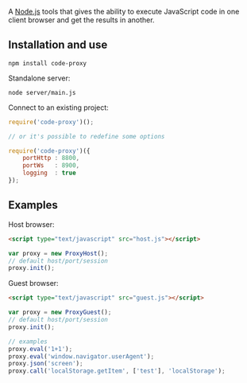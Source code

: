 A [Node.js](http://nodejs.org) tools that gives the ability to execute JavaScript code in one client browser and get the results in another.

## Installation and use

`npm install code-proxy`

Standalone server:

`node server/main.js`

Connect to an existing project:

```javascript
require('code-proxy')();

// or it's possible to redefine some options

require('code-proxy')({
	portHttp : 8800,
	portWs   : 8900,
	logging  : true
});
```

## Examples

Host browser:

```html
<script type="text/javascript" src="host.js"></script>
```

```javascript
var proxy = new ProxyHost();
// default host/port/session
proxy.init();
```

Guest browser:

```html
<script type="text/javascript" src="guest.js"></script>
```

```javascript
var proxy = new ProxyGuest();
// default host/port/session
proxy.init();

// examples
proxy.eval('1+1');
proxy.eval('window.navigator.userAgent');
proxy.json('screen');
proxy.call('localStorage.getItem', ['test'], 'localStorage');
```
